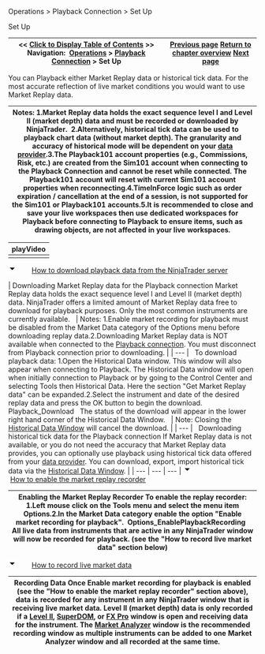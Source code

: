 ﻿
Operations \> Playback Connection \> Set Up

Set Up

| \<\< [Click to Display Table of Contents](set_up12.md) \>\> **Navigation:**     [Operations](operations-1.md) \> [Playback Connection](playback_connection-1.md) \> Set Up | [Previous page](playback_connection-1.md) [Return to chapter overview](playback_connection-1.md) [Next page](playback-1.md) |
| --- | --- |
You can Playback either Market Replay data or historical tick data. For the most accurate reflection of live market conditions you would want to use Market Replay data. 
 

| Notes: 1\.Market Replay data holds the exact sequence level I and Level II (market depth) data and must be recorded or downloaded by NinjaTrader.  2\.Alternatively, historical tick data can be used to playback chart data (without market depth). The granularity and accuracy of historical mode will be dependent on your [data provider](data_by_provider-1.md).3\.The Playback101 account properties (e.g., Commissions, Risk, etc.) are created from the Sim101 account when connecting to the Playback Connection and cannot be reset while connected. The Playback101 account will reset with current Sim101 account properties when reconnecting.4\.TimeInForce logic such as order expiration / cancellation at the end of a session, is not supported for the Sim101 or Playback101 accounts.5\.It is recommended to close and save your live workspaces then use dedicated workspaces for Playback before connecting to Playback to ensure items, such as drawing objects, are not affected in your live workspaces. |
| --- |

| playVideo |
| --- |
|  |
![tog_minus](tog_minus-1.gif)        [How to download playback data from the NinjaTrader server](javascript:HMToggle('toggle','HowtodownloadplaybackdatafromtheNinjaTraderserver','HowtodownloadplaybackdatafromtheNinjaTraderserver_ICON'))

| Downloading Market Replay data for the Playback connection Market Replay data holds the exact sequence level I and Level II (market depth) data. NinjaTrader offers a limited amount of Market Replay data free to download for playback purposes. Only the most common instruments are currently available.     | Notes:  1\.Enable market recording for playback must be disabled from the Market Data category of the Options menu before downloading replay data.2\.Downloading Market Replay data is NOT available when connected to the [Playback connection](playback_connection-1.md). You must disconnect from Playback connection prior to downloading. | | --- |      To download playback data: 1\.Open the Historical Data window. This window will also appear when connecting to Playback. The Historical Data window will open when initially connection to Playback or by going to the Control Center and selecting Tools then Historical Data. Here the section "Get Market Replay data" can be expanded.2\.Select the instrument and date of the desired replay data and press the OK button to begin the download.  Playback_Download   The status of the download will appear in the lower right hand corner of the Historical Data Window.     | Note:  Closing the [Historical Data Window](historical_data_manager-1.md) will cancel the download. | | --- |      Downloading historical tick data for the Playback connection If Market Replay data is not available, or you do not need the accuracy that Market Replay data provides, you can optionally use playback using historical tick data offered from your [data provider](data_by_provider-1.md). You can download, export, import historical tick data via the [Historical Data Window](historical_data_manager-1.md). |
| --- | --- | --- |
![tog_minus](tog_minus-1.gif)        [How to enable the market replay recorder](javascript:HMToggle('toggle','HowToEnableTheMarketReplayRecorder','HowToEnableTheMarketReplayRecorder_ICON'))

| Enabling the Market Replay Recorder To enable the replay recorder: 1\.Left mouse click on the Tools menu and select the menu item Options.2\.In the Market Data category enable the option "Enable market recording for playback".  Options_EnablePlaybackRecording   All live data from instruments that are active in any NinjaTrader window will now be recorded for playback. (see the "How to record live market data" section below) |
| --- |
![tog_minus](tog_minus-1.gif)        [How to record live market data](javascript:HMToggle('toggle','HowToRecordLiveMarketData','HowToRecordLiveMarketData_ICON'))

| Recording Data Once Enable market recording for playback is enabled (see the "How to enable the market replay recorder" section above), data is recorded for any instrument in any NinjaTrader window that is receiving live market data. Level II (market depth) data is only recorded if a [Level II](level_ii-1.md), [SuperDOM](superdom-1.md), or [FX Pro](fx_pro-1.md) window is open and receiving data for the instrument. The [Market Analyzer](market_analyzer-1.md) window is the recommended recording window as multiple instruments can be added to one Market Analyzer window and all recorded at the same time. |
| --- |

